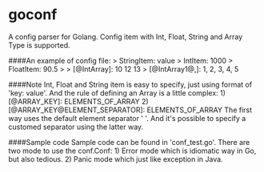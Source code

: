 goconf
======

A config parser for Golang. Config item with Int, Float, String and Array Type is supported.

####An example of config file:
     > StringItem: value
     > IntItem: 1000
     > FloatItem: 90.5
     >
     > [@IntArray]: 10 12 13
     > [@IntArray1@,]: 1, 2, 3, 4, 5

####Note
Int, Float and String item is easy to specify, just using format of 'key: value'.
And the rule of defining an Array is a little complex:
    1) [@ARRAY_KEY]: ELEMENTS_OF_ARRAY
    2) [@ARRAY_KEY@ELEMENT_SEPARATOR]: ELEMENTS_OF_ARRAY
The first way uses the default element separator ' '. And it's possible to specify a customed separator using the latter way.

####Sample code
Sample code can be found in 'conf_test.go'. There are two mode to use the conf.Conf:
    1) Error mode which is idiomatic way in Go, but also tedious.
    2) Panic mode which just like exception in Java.

